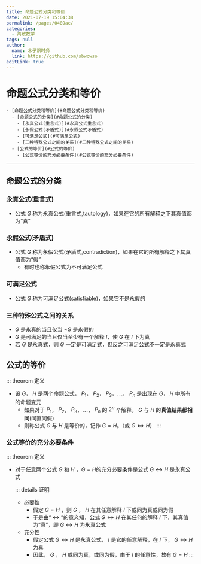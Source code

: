 ```yaml
---
title: 命题公式分类和等价
date: 2021-07-19 15:04:38
permalink: /pages/0489ac/
categories: 
  - 离散数学
tags: null
author: 
  name: 木子识时务
  link: https://github.com/sbwcwso
editLink: true
---
```


# 命题公式分类和等价

```markmap
- [命题公式分类和等价](#命题公式分类和等价)
  - [命题公式的分类](#命题公式的分类)
    - [永真公式(重言式)](#永真公式重言式)
    - [永假公式(矛盾式)](#永假公式矛盾式)
    - [可满足公式](#可满足公式)
    - [三种特殊公式之间的关系](#三种特殊公式之间的关系)
  - [公式的等价](#公式的等价)
    - [公式等价的充分必要条件](#公式等价的充分必要条件)
```

---

## 命题公式的分类

### 永真公式(重言式)

* 公式 $G$ 称为永真公式(重言式,tautology)，如果在它的所有解释之下其真值都为“真”

### 永假公式(矛盾式)

* 公式 $G$ 称为永假公式(矛盾式,contradiction)，如果在它的所有解释之下其真值都为“假”
  * 有时也称永假公式为不可满足公式

### 可满足公式

* 公式 $G$ 称为可满足公式(satisfiable)，如果它不是永假的

### 三种特殊公式之间的关系

* $G$ 是永真的当且仅当 $¬G$ 是永假的
* $G$ 是可满足的当且仅当至少有一个解释 $I$，使 $G$ 在 $I$ 下为真
* 若 $G$ 是永真式，则 $G$ 一定是可满足式，但反之可满足公式不一定是永真式

## 公式的等价

::: theorem 定义
* 设 $G$， $H$  是两个命题公式， $P_1$， $P_2$， $P_3$，$\cdots$， $P_n$ 是出现在 $G$， $H$  中所有的命题变元
  * 如果对于 $P_1$， $P_2$， $P_3$，$\cdots$， $P_n$ 的 $2^n$ 个解释， $G$  与 $H$ 的**真值结果都相同**(同直同假)
  * 则称公式 $G$ 与 $H$ 是等价的，记作 $G  = H$。（或 $G  ⇔ H$）
:::

### 公式等价的充分必要条件

::: theorem 定义
* 对于任意两个公式 $G$ 和 $H$ ，$G=H$的充分必要条件是公式 $G↔H$ 是永真公式

  ::: details 证明
    * 必要性
      * 假定 $G=H$ ，则 $G$ ， $H$ 在其任意解释 $I$ 下或同为真或同为假
      * 于是由“ $↔$ ”的意义知，公式 $G↔H$ 在其任何的解释 $I$ 下，其真值为“真”，即 $G↔H$ 为永真公式
    * 充分性
      * 假定公式 $G↔H$ 是永真公式， $I$ 是它的任意解释，在 $I$ 下， $G↔H$ 为真
      * 因此， $G$ ， $H$ 或同为真，或同为假，由于 $I$ 的任意性，故有 $G=H$
:::
